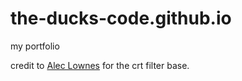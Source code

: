 # the-ducks-code.github.io
 my portfolio


 credit to <a href="http://aleclownes.com/2017/02/01/crt-display.html">Alec Lownes</a> for the crt filter base.
